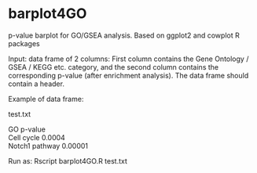 # barplot4GO
p-value barplot for GO/GSEA analysis. Based on ggplot2 and cowplot R packages

Input: data frame of 2 columns: First column contains the Gene Ontology / GSEA / KEGG etc. category, and the second column contains the corresponding p-value (after enrichment analysis).
The data frame should contain a header.

Example of data frame:

test.txt

GO  p-value<br>
Cell cycle  0.0004<br>
Notch1 pathway  0.00001<br>

Run as: Rscript barplot4GO.R test.txt

